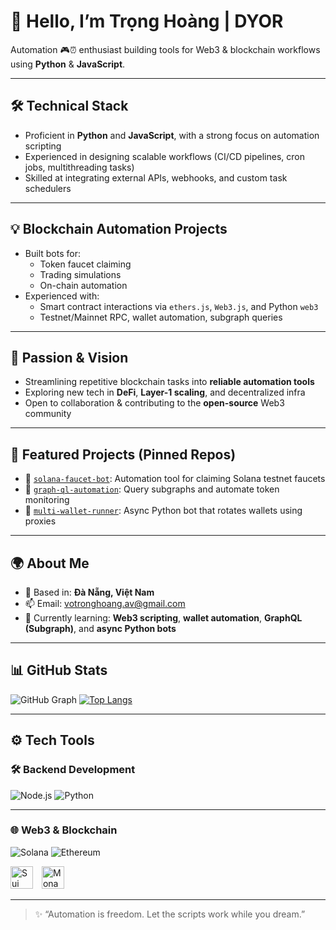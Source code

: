 # 👋 Hello, I’m Trọng Hoàng | DYOR

Automation 🎮⏰ enthusiast building tools for Web3 & blockchain workflows using **Python** & **JavaScript**.

---

## 🛠️ Technical Stack

- Proficient in **Python** and **JavaScript**, with a strong focus on automation scripting
- Experienced in designing scalable workflows (CI/CD pipelines, cron jobs, multithreading tasks)
- Skilled at integrating external APIs, webhooks, and custom task schedulers

---

## 💡 Blockchain Automation Projects

- Built bots for:
  -  Token faucet claiming
  -  Trading simulations
  -  On-chain automation
- Experienced with:
  -  Smart contract interactions via `ethers.js`, `Web3.js`, and Python `web3`
  -  Testnet/Mainnet RPC, wallet automation, subgraph queries

---

## 🚀 Passion & Vision

- Streamlining repetitive blockchain tasks into **reliable automation tools**
- Exploring new tech in **DeFi**, **Layer-1 scaling**, and decentralized infra
- Open to collaboration & contributing to the **open-source** Web3 community

---

## 📌 Featured Projects (Pinned Repos)

- 🔧 [`solana-faucet-bot`](https://github.com/Hogmass/solana-faucet-bot): Automation tool for claiming Solana testnet faucets
- 🧠 [`graph-ql-automation`](https://github.com/Hogmass/graph-ql-automation): Query subgraphs and automate token monitoring
- 🔁 [`multi-wallet-runner`](https://github.com/Hogmass/multi-wallet-runner): Async Python bot that rotates wallets using proxies

---

## 🌍 About Me

- 🏡 Based in: **Đà Nẵng, Việt Nam**
- 📫 Email: [votronghoang.av@gmail.com](mailto:votronghoang.av@gmail.com)
- 🌱 Currently learning: **Web3 scripting**, **wallet automation**, **GraphQL (Subgraph)**, and **async Python bots**

---

## 📊 GitHub Stats

![GitHub Graph](https://github-readme-activity-graph.vercel.app/graph?username=Hogmass&theme=github-dark)
[![Top Langs](https://github-readme-stats.vercel.app/api/top-langs/?username=Hogmass&layout=compact&theme=dark)](https://github.com/Hogmass)

---

## ⚙️ Tech Tools

### 🛠️ Backend Development

![Node.js](https://img.shields.io/badge/Node.js-339933?style=for-the-badge&logo=node.js&logoColor=white)
![Python](https://img.shields.io/badge/Python-3776AB?style=for-the-badge&logo=python&logoColor=white)

---

### 🌐 Web3 & Blockchain

![Solana](https://img.shields.io/badge/Solana-9945FF?style=for-the-badge&logo=solana&logoColor=white)
![Ethereum](https://img.shields.io/badge/Ethereum-3C3C3D?style=for-the-badge&logo=ethereum&logoColor=white)

<img src="assets/sui-logo.png" alt="Sui" height="36" style="margin-right:10px;">
<img src="assets/monad-logo.png" alt="Monad" height="36">

---

> ✨ “Automation is freedom. Let the scripts work while you dream.”
